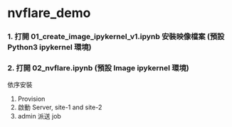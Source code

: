 # nvflare_demo
### 1. 打開 01_create_image_ipykernel_v1.ipynb 安裝映像檔案 (預設 Python3 ipykernel 環境)

### 2. 打開 02_nvflare.ipynb  (預設 Image ipykernel 環境)
依序安裝 
1. Provision
2. 啟動 Server, site-1 and site-2
3. admin 派送 job 

